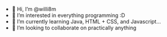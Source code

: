 - 👋 Hi, I’m @willi8m
- 👀 I’m interested in everything programming :D 
- 🌱 I’m currently learning Java, HTML + CSS, and Javascript...
- 💞️ I’m looking to collaborate on practically anything 


<!---
willi8m/willi8m is a ✨ special ✨ repository because its `README.md` (this file) appears on your GitHub profile.
You can click the Preview link to take a look at your changes.
--->
